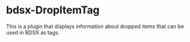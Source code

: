 # bdsx-DropItemTag
This is a plugin that displays information about dropped items that can be used in BDSX as tags.
